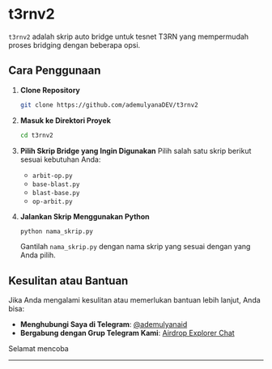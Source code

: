 # t3rnv2

`t3rnv2` adalah skrip auto bridge untuk tesnet T3RN yang mempermudah proses bridging dengan beberapa opsi. 

## Cara Penggunaan

1. **Clone Repository**
   ```bash
   git clone https://github.com/ademulyanaDEV/t3rnv2
   ```

2. **Masuk ke Direktori Proyek**
   ```bash
   cd t3rnv2
   ```

3. **Pilih Skrip Bridge yang Ingin Digunakan**
   Pilih salah satu skrip berikut sesuai kebutuhan Anda:
   - `arbit-op.py`
   - `base-blast.py`
   - `blast-base.py`
   - `op-arbit.py`

4. **Jalankan Skrip Menggunakan Python**
   ```bash
   python nama_skrip.py
   ```
   Gantilah `nama_skrip.py` dengan nama skrip yang sesuai dengan yang Anda pilih.

## Kesulitan atau Bantuan

Jika Anda mengalami kesulitan atau memerlukan bantuan lebih lanjut, Anda bisa:

- **Menghubungi Saya di Telegram**: [@ademulyanaid](https://t.me/ademulyanaid)
- **Bergabung dengan Grup Telegram Kami**: [Airdrop Explorer Chat](https://t.me/airdropexplorerchat)

Selamat mencoba

---
